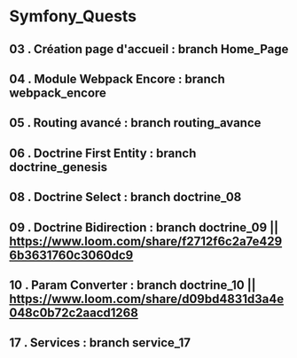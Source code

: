 # Symfony_Quests

## 03 . Création page d'accueil : branch Home_Page

## 04 . Module Webpack Encore   : branch webpack_encore

## 05 . Routing avancé          : branch routing_avance

## 06 . Doctrine First Entity   : branch doctrine_genesis

## 08 . Doctrine Select         : branch doctrine_08

## 09 . Doctrine Bidirection    : branch doctrine_09 || https://www.loom.com/share/f2712f6c2a7e4296b3631760c3060dc9

## 10 . Param Converter         : branch doctrine_10 || https://www.loom.com/share/d09bd4831d3a4e048c0b72c2aacd1268

## 17 . Services                : branch service_17 
